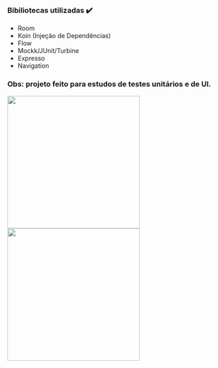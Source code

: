 ### Bibiliotecas utilizadas ✔️
- Room
- Koin (Injeção de Dependências)
- Flow
- Mockk/JUnit/Turbine
- Expresso
- Navigation
### Obs: projeto feito para estudos de testes unitários e de UI.

<img src="https://github.com/user-attachments/assets/9b43c687-f7e6-43a3-adaf-94dfac6f8b22" width="300"/>
<img src="https://github.com/user-attachments/assets/20faf8ee-3ad8-431c-94b1-50a92fd8c7fe" width="300"/>
